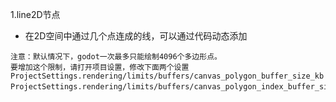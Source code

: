 1.line2D节点
- 在2D空间中通过几个点连成的线，可以通过代码动态添加
```
注意：默认情况下，godot一次最多只能绘制4096个多边形点。
要增加这个限制，请打开项目设置，修改下面两个设置
ProjectSettings.rendering/limits/buffers/canvas_polygon_buffer_size_kb 
ProjectSettings.rendering/limits/buffers/canvas_polygon_index_buffer_size_kb。
```

